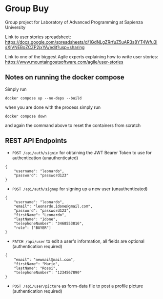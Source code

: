 # Group Buy
Group project for Laboratory of Advanced Programming at Sapienza University

Link to user stories spreadsheet: https://docs.google.com/spreadsheets/d/1GdNLgZRrfuZ5uAR3s8YT4Wfu3lsXiVNEBoZCZP2jxYA/edit?usp=sharing

Link to one of the biggest Agile experts explaining how to write user stories: https://www.mountaingoatsoftware.com/agile/user-stories

## Notes on running the docker compose
Simply run

```docker compose up --no-deps --build```

when you are done with the process simply run

```docker compose down```

and again the command above to reset the containers from scratch


## REST API Endpoints
- `POST /api/auth/signin` for obtaining the JWT Bearer Token to use for authentication (unauthenticated)
```
{
    "username": "leonardo",
    "password": "password123"
}
```
- `POST /api/auth/signup` for signing up a new user (unauthenticated)
```
{
    "username": "leonardo",
    "email": "leonardo.idone@gmail.com",
    "password": "password123",
    "firstName": "Leonardo",
    "lastName": "Idone",
    "telephoneNumber": "3468553816",
    "role": ["BUYER"]
}
```
- `PATCH /api/user` to edit a user's information, all fields are optional (authentication required)
```
{
    "email": "newmail@mail.com",
    "firstName": "Mario",
    "lastName": "Rossi",
    "telephoneNumber": "1234567890"
}
```
- `POST /api/user/picture` as form-data file to post a profile picture (authentication required)
